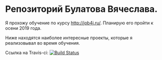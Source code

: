 # Репозиторий Булатова Вячеслава.

Я прохожу обучение по курсу http://job4j.ru/. Планирую его пройти к осени 2019 года.

Ниже находятся наиболее интересные  проекты, которые я реализовывал во время обучения.

Ссылка на Travis-ci: [![Build Status](https://travis-ci.org/VyacheslavBulatov/job4j.svg?branch=master)](https://travis-ci.org/VyacheslavBulatov/job4j)